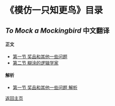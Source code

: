 # 《模仿一只知更鸟》目录
## _To Mock a Mockingbird_ 中文翻译

#### 正文
- [第一节 奖品和其他一些问题](the-prize-and-other-puzzles)
- [第二节 糊涂的逻辑学家](the-absentminded-logician)

#### 解析
- [第一节 奖品和其他一些问题 解析](the-prize-and-other-puzzles-solution)

[返回主页](https://shane-xue.github.io/)
